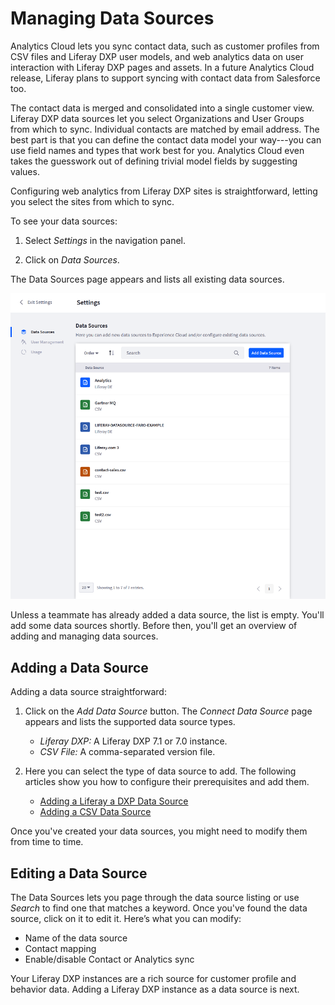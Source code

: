 # Managing Data Sources [](id=managing-data-sources)

Analytics Cloud lets you sync contact data, such as customer profiles from CSV
files and Liferay DXP user models, and web analytics data on user interaction
with Liferay DXP pages and assets. In a future Analytics Cloud release, Liferay
plans to support syncing with contact data from Salesforce too.

The contact data is merged and consolidated into a single customer view. Liferay
DXP data sources let you select Organizations and User Groups from which to
sync. Individual contacts are matched by email address. The best part is that
you can define the contact data model your way---you can use field names and
types that work best for you. Analytics Cloud even takes the guesswork out of
defining trivial model fields by suggesting values. 

Configuring web analytics from Liferay DXP sites is straightforward, letting you
select the sites from which to sync.  

To see your data sources:

1. Select *Settings* in the navigation panel.

2. Click on *Data Sources*.

The Data Sources page appears and lists all existing data sources.  

![Figure 1: The Data Sources page lets you view, edit, and add data sources.](../../images/data-source-list.png)

Unless a teammate has already added a data source, the list is empty. You'll add
some data sources shortly. Before then, you'll get an overview of adding and
managing data sources.

## Adding a Data Source [](id=adding-a-data-source)

Adding a data source straightforward:

1.  Click on the *Add Data Source* button. The *Connect Data Source* page 
appears and lists the supported data source types. 

    - *Liferay DXP:* A Liferay DXP 7.1 or 7.0 instance.
    - *CSV File:* A comma-separated version file. 

2.  Here you can select the type of data source to add. The following articles 
show you how to configure their prerequisites and add them. 

    - [Adding a Liferay a DXP Data Source](https://github.com/liferay/liferay-docs/blob/master/discover/analytics-cloud/articles/02-getting-started/02-adding-a-liferay-dxp-data-source.markdown)
    - [Adding a CSV Data Source](https://github.com/liferay/liferay-docs/blob/master/discover/analytics-cloud/articles/02-getting-started/03-adding-a-csv-data-source.markdown)

Once you've created your data sources, you might need to modify them from time to time.

## Editing a Data Source [](id=editing-a-data-source)

The Data Sources lets you page through the data source listing or use *Search*
to find one that matches a keyword. Once you've found the data source, click on
it to edit it. Here’s what you can modify:

- Name of the data source
- Contact mapping
- Enable/disable Contact or Analytics sync 

Your Liferay DXP instances are a rich source for customer profile and behavior
data. Adding a Liferay DXP instance as a data source is next. 

